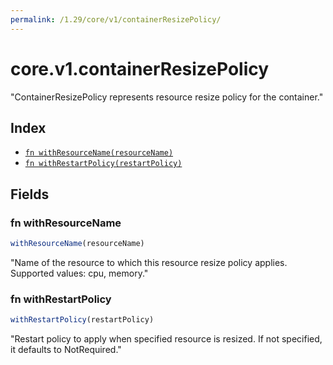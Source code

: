 ```yaml
---
permalink: /1.29/core/v1/containerResizePolicy/
---
```


# core.v1.containerResizePolicy

"ContainerResizePolicy represents resource resize policy for the container."

## Index

* [`fn withResourceName(resourceName)`](#fn-withresourcename)
* [`fn withRestartPolicy(restartPolicy)`](#fn-withrestartpolicy)

## Fields

### fn withResourceName

```ts
withResourceName(resourceName)
```

"Name of the resource to which this resource resize policy applies. Supported values: cpu, memory."

### fn withRestartPolicy

```ts
withRestartPolicy(restartPolicy)
```

"Restart policy to apply when specified resource is resized. If not specified, it defaults to NotRequired."